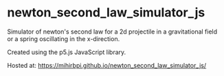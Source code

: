 # newton_second_law_simulator_js
Simulator of newton's second law for a 2d projectile in a gravitational field or a spring oscillating in the x-direction.

Created using the p5.js JavaScript library.

Hosted at: https://mihirbpi.github.io/newton_second_law_simulator_js/
